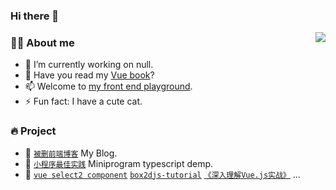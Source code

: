 ### Hi there 👋

<!--
**godbasin/godbasin** is a ✨ _special_ ✨ repository because its `README.md` (this file) appears on your GitHub profile.

Here are some ideas to get you started:

- 🔭 I’m currently working on ...
- 🌱 I’m currently learning ...
- 👯 I’m looking to collaborate on ...
- 🤔 I’m looking for help with ...
- 💬 Ask me about ...
- 📫 How to reach me: ...
- 😄 Pronouns: ...
- ⚡ Fun fact: ...
-->
<img align="right" src="https://github-readme-stats.vercel.app/api?username=godbasin&show_icons=true&count_private=true&hide_border=true&cache_seconds=1900"/>

### 👨‍🚒 About me

- 🔭 I’m currently working on null.
- 💬 Have you read my [Vue book](http://www.godbasin.com/vue-ebook/)?
- 📫 Welcome to [my front end playground](https://godbasin.github.io/front-end-playground/).
- ⚡ Fun fact: I have a cute cat.

### 🔥 Project

- 🔰 [`被删前端博客`](https://github.com/godbasin/godbasin.github.io) My Blog.
- 🌱 [`小程序最佳实践`](https://github.com/godbasin/wxapp-typescript-demo) Miniprogram typescript demp.
- 📃 [`vue select2 component`](https://github.com/godbasin/vue-select2) [`box2djs-tutorial`](https://github.com/godbasin/box2djs-tutorial) [`《深入理解Vue.js实战》`](https://github.com/godbasin/vue-ebook)  ...
